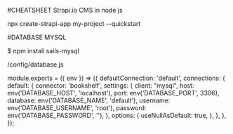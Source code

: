#CHEATSHEET Strapi.io CMS in node js 

npx create-strapi-app my-project --quickstart



#DATABASE MYSQL

$ npm install sails-mysql

<project>/config/database.js

module.exports = ({ env }) => ({
  defaultConnection: 'default',
  connections: {
    default: {
      connector: 'bookshelf',
      settings: {
        client: "mysql",
        host: env('DATABASE_HOST', 'localhost'),
        port: env('DATABASE_PORT', 3306),
        database: env('DATABASE_NAME', 'default'),
        username: env('DATABASE_USERNAME', 'root'),
        password: env('DATABASE_PASSWORD', ''),
      },
      options: {
        useNullAsDefault: true,
      },
    },
  },
});
